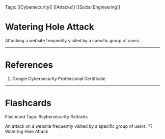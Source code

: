 Tags: [[Cybersecurity]] [[Attacks]] [[Social Engineering]]
# Watering Hole Attack

Attacking a website frequently visited by a specific group of users.

---
# References

1. Google Cybersecurity Professional Certificate

---
# Flashcards

Flashcard Tags: #cybersecurity #attacks 

An attack on a website frequently visited by a specific group of users.
??
Watering Hole Attack
<!--SR:!2024-04-28,3,250!2024-04-29,4,270-->